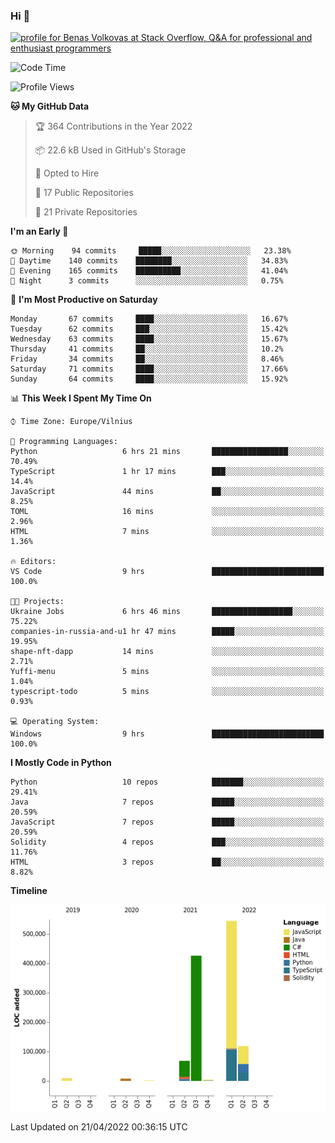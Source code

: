 ### Hi 👋
<a href="https://stackoverflow.com/users/14954249/benas-volkovas"><img src="https://stackoverflow.com/users/flair/14954249.png?theme=dark" width="208" height="58" alt="profile for Benas Volkovas at Stack Overflow, Q&amp;A for professional and enthusiast programmers" title="profile for Benas Volkovas at Stack Overflow, Q&amp;A for professional and enthusiast programmers"></a>

<!--START_SECTION:waka-->
![Code Time](http://img.shields.io/badge/Code%20Time-666%20hrs%2025%20mins-blue)

![Profile Views](http://img.shields.io/badge/Profile%20Views-0-blue)

**🐱 My GitHub Data** 

> 🏆 364 Contributions in the Year 2022
 > 
> 📦 22.6 kB Used in GitHub's Storage 
 > 
> 💼 Opted to Hire
 > 
> 📜 17 Public Repositories 
 > 
> 🔑 21 Private Repositories  
 > 
**I'm an Early 🐤** 

```text
🌞 Morning    94 commits     █████░░░░░░░░░░░░░░░░░░░░   23.38% 
🌆 Daytime    140 commits    ████████░░░░░░░░░░░░░░░░░   34.83% 
🌃 Evening    165 commits    ██████████░░░░░░░░░░░░░░░   41.04% 
🌙 Night      3 commits      ░░░░░░░░░░░░░░░░░░░░░░░░░   0.75%

```
📅 **I'm Most Productive on Saturday** 

```text
Monday       67 commits     ████░░░░░░░░░░░░░░░░░░░░░   16.67% 
Tuesday      62 commits     ███░░░░░░░░░░░░░░░░░░░░░░   15.42% 
Wednesday    63 commits     ████░░░░░░░░░░░░░░░░░░░░░   15.67% 
Thursday     41 commits     ██░░░░░░░░░░░░░░░░░░░░░░░   10.2% 
Friday       34 commits     ██░░░░░░░░░░░░░░░░░░░░░░░   8.46% 
Saturday     71 commits     ████░░░░░░░░░░░░░░░░░░░░░   17.66% 
Sunday       64 commits     ████░░░░░░░░░░░░░░░░░░░░░   15.92%

```


📊 **This Week I Spent My Time On** 

```text
⌚︎ Time Zone: Europe/Vilnius

💬 Programming Languages: 
Python                   6 hrs 21 mins       █████████████████░░░░░░░░   70.49% 
TypeScript               1 hr 17 mins        ███░░░░░░░░░░░░░░░░░░░░░░   14.4% 
JavaScript               44 mins             ██░░░░░░░░░░░░░░░░░░░░░░░   8.25% 
TOML                     16 mins             ░░░░░░░░░░░░░░░░░░░░░░░░░   2.96% 
HTML                     7 mins              ░░░░░░░░░░░░░░░░░░░░░░░░░   1.36%

🔥 Editors: 
VS Code                  9 hrs               █████████████████████████   100.0%

🐱‍💻 Projects: 
Ukraine Jobs             6 hrs 46 mins       ██████████████████░░░░░░░   75.22% 
companies-in-russia-and-u1 hr 47 mins        █████░░░░░░░░░░░░░░░░░░░░   19.95% 
shape-nft-dapp           14 mins             ░░░░░░░░░░░░░░░░░░░░░░░░░   2.71% 
Yuffi-menu               5 mins              ░░░░░░░░░░░░░░░░░░░░░░░░░   1.04% 
typescript-todo          5 mins              ░░░░░░░░░░░░░░░░░░░░░░░░░   0.93%

💻 Operating System: 
Windows                  9 hrs               █████████████████████████   100.0%

```

**I Mostly Code in Python** 

```text
Python                   10 repos            ███████░░░░░░░░░░░░░░░░░░   29.41% 
Java                     7 repos             █████░░░░░░░░░░░░░░░░░░░░   20.59% 
JavaScript               7 repos             █████░░░░░░░░░░░░░░░░░░░░   20.59% 
Solidity                 4 repos             ███░░░░░░░░░░░░░░░░░░░░░░   11.76% 
HTML                     3 repos             ██░░░░░░░░░░░░░░░░░░░░░░░   8.82%

```


**Timeline**

![Chart not found](https://raw.githubusercontent.com/BenasVolkovas/BenasVolkovas/main/charts/bar_graph.png) 


 Last Updated on 21/04/2022 00:36:15 UTC
<!--END_SECTION:waka-->
